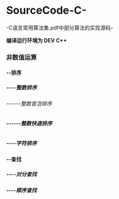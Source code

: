 # SourceCode-C-

-C语言常用算法集.pdf中部分算法的实现源码-

**编译运行环境为 DEV C++**

### **非数值运算**

#### 	--排序

##### ----整数排序

###### 		------整数冒泡排序

###### **------整数快速排序**

##### ----字符排序

#### --查找

##### ----对分查找

##### ----顺序查找